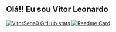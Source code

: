 ## Olá!! Eu sou Vitor Leonardo
[![VitorSena0 GitHub stats](https://github-readme-stats.vercel.app/api?username=VitorSena0&show_icons=true&theme=radical)](https://github.com/VitorSena0/github-readme-stats)
[![Readme Card](https://github-readme-stats.vercel.app/api/pin/?username=VitorSena0&repo=github-readme-stats)](https://github.com/VitorSena0/github-readme-stats)


